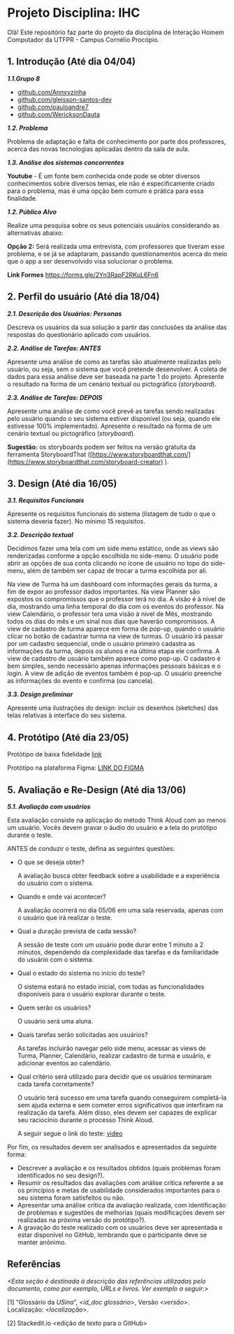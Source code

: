 
# Projeto Disciplina: IHC


Olá! Este repositório faz parte do projeto da disciplina de Interação Homem Computador da UTFPR - Campus Cornélio Procópio. 

## 1. Introdução (Até dia 04/04)

***1.1.Grupo 8***
- <a href="https://github.com/Annyyzinha?query=gleissonsantosvieira065%40gmail.com">github.com/Annyyzinha</a>
- <a href="https://github.com/gleisson-santos-dev">github.com/gleisson-santos-dev</a>
- <a href="https://github.com/pauloandre7">github.com/pauloandre7</a>
- <a href="https://github.com/WericksonDauta">github.com/WericksonDauta</a>


***1.2.  Problema***

Problema de adaptação e falta de conhecimento por parte dos professores, acerca das novas tecnologias aplicadas dentro da sala de aula.

***1.3.  Análise dos sistemas concorrentes***

**Youtube** - É um fonte bem conhecida onde pode se obter diversos conhecimentos sobre diversos temas, ele não é especificamente criado para o problema, mas é uma opção bem comum e prática para essa finalidade.

***1.2.  Público Alvo***

Realize uma pesquisa sobre os seus potenciais usuários considerando as alternativas abaixo:

**Opção 2:** Será realizada uma entrevista, com professores que tiveram esse problema, e se já se adaptaram, passando questionamentos acerca do meio que o app a ser desenvolvido visa solucionar o problema.

**Link Formes** <a href="https://forms.gle/2Yn3RapF2RKuL6Fn6">https://forms.gle/2Yn3RapF2RKuL6Fn6</a>

## 2. Perfil do usuário (Até dia 18/04)

***2.1. Descrição dos Usuários: Personas***

Descreva os usuários da sua solução a partir das conclusões da análise das respostas do questionário aplicado com usuários.

***2.2. Análise de Tarefas: ANTES***

Apresente uma análise  de como as tarefas são atualmente realizadas pelo usuário, ou seja, sem o sistema que você pretende desenvolver. A coleta de dados para essa análise deve ser baseada na parte 1 do projeto. Apresente o resultado na forma de um cenário textual ou pictográfico (*storyboard*).

***2.3. Análise de Tarefas: DEPOIS***

Apresente uma análise de como você prevê as tarefas sendo realizadas pelo usuário quando o seu sistema estiver disponível (ou seja, quando ele estivesse 100% implementado). Apresente o resultado na forma de um cenário textual ou pictográfico (*storyboard*).

**Sugestão:** os storyboards podem ser feitos na versão gratuita da ferramenta StoryboardThat ([https://www.storyboardthat.com/](https://www.storyboardthat.com/storyboard-creator) ).

## 3. Design (Até dia 16/05)

***3.1. Requisitos Funcionais***

Apresente os requisitos funcionais do sistema (listagem de tudo o que o sistema deveria fazer).  No mínimo 15 requisitos. 
    
***3.2. Descrição textual***    

Decidimos fazer uma tela com um side menu estático, onde as views são renderizadas conforme a opção escolhida no side-menu. O usuário pode abrir as opções de sua conta clicando no ícone de usuário no topo do side-menu, além de também ser capaz de trocar a turma escolhida por ali.

Na view de Turma há um dashboard com informações gerais da turma, a fim de expor ao professor dados importantes.
Na view Planner são expostos os compromissos que o professor terá no dia. A visão é à nível de dia, mostrando uma linha temporal do dia com os eventos do professor.
Na view Calendário, o professor tera uma visão à nível de Mês, mostrando todos os dias do mês e um sinal nos dias que haverão compromissos.
A view de cadastro de turma aparece em forma de pop-up, quando o usuário clicar no botão de cadastrar turma na view de turmas. O usuário irá passar por um cadastro sequencial, onde o usuário primeiro cadastra as informações da turma, depois os alunos e na última etapa ele confirma.
A view de cadastro de usuário também aparece como pop-up. O cadastro é bem simples, sendo necessário apenas informações pessoais básicas e o login.
A view de adição de eventos também é pop-up. O usuário preenche as informações do evento e confirma (ou cancela).

***3.3. Design preliminar***      

Apresente uma ilustrações do design: incluir os desenhos (sketches) das telas relativas à interface do seu sistema. 

## 4. Protótipo (Até dia 23/05)
Protótipo de  baixa fidelidade <a href="Prototipos/IHC - Projeto TManager baixa fidelidade.pdf">link</a>

Protótipo na plataforma Figma: <a href="https://www.figma.com/design/I7VzVO1PVQjS6FrlKNOxQa/IHC---Projeto-TManager?node-id=28-74&t=XfAHaSlE6sjWApez-1">LINK DO FIGMA</a>

## 5. Avaliação e Re-Design (Até dia 13/06)

***5.1. Avaliação com usuários*** 

Esta avaliação consiste na aplicação do método Think  Aloud com ao menos um usuário. Vocês devem gravar o áudio do usuário e a tela do protótipo durante o teste.  

ANTES de conduzir o teste, defina as seguintes questões:

-   O que se deseja obter?

    A avaliação busca obter feedback sobre a usabilidade e a experiência do usuário com o sistema.    
-   Quando e onde vai acontecer?

    A avaliação ocorrerá no dia 05/06 em uma sala reservada, apenas com o usuário que irá realizar o teste.
-   Qual a duração prevista de cada sessão?

    A sessão de teste com um usuário pode durar entre 1 minuto a 2 minutos, dependendo da complexidade das tarefas e da familiaridade do usuário com o sistema.
-   Qual o estado do sistema no início do teste?

    O sistema estará no estado inicial, com todas as funcionalidades disponíveis para o usuário explorar durante o teste. 
-   Quem serão os usuários?

    O usuário será uma aluna.
-   Quais tarefas serão solicitadas aos usuários?

    As tarefas incluirão navegar pelo side menu, acessar as views de Turma, Planner, Calendário, realizar cadastro de turma e usuário, e adicionar eventos ao calendário. 
-   Qual critério será utilizado para decidir que os usuários terminaram cada tarefa corretamente?

    O  usuário terá sucesso em uma tarefa quando conseguirem completá-la sem ajuda externa e sem cometer erros significativos que interfiram na realização da tarefa. Além disso, eles devem ser capazes de explicar seu raciocínio durante o processo Think Aloud.

    A seguir segue o link do teste: <a href="Segunda-etapa/Video/Tmanager-videoteste.mp4">video</a>

Por fim, os resultados devem ser analisados e apresentados da seguinte forma:

-   Descrever  a avaliação e os resultados obtidos (quais problemas foram identificados no seu design?).    
-   Resumir os resultados das avaliações com análise crítica referente a se os princípios e metas de usabilidade considerados importantes para o seu sistema foram satisfeitos ou não.
- Apresentar uma análise crítica da avaliação realizada, com identificação de problemas e sugestões de melhorias (quais modificações devem ser realizadas na próxima versão do protótipo?).
- A gravação do teste realizado com os usuários deve ser apresentada e estar disponível no GitHub, lembrando que o participante deve se manter anônimo. 

## Referências

*<Esta seção é destinada à descrição das referências utilizadas pelo documento, como por exemplo, URLs e livros. Ver exemplo a seguir:>*

[1] “Glossário da _USina_”, <_id_doc glossário_>, Versão <_versão_>. Localização: <_localização_>.

[2] Stackedit.io <edição de texto para o GitHub>
